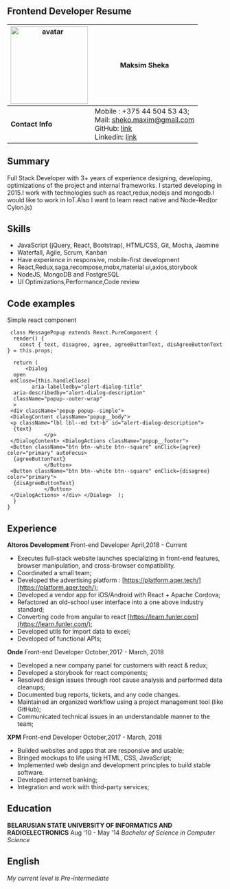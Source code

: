 ## Frontend Developer Resume
<img width="180px" src="./Maksim_Sheka.jpg" alt="avatar"> | Maksim Sheka  
------------ | -------------  
**Contact Info** | Mobile : +375 44 504 53 43; <br>Mail: [sheko.maxim@gmail.com](mailto:sheko.maxim@gmail.com) <br>GitHub: [link](https://github.com/ShekoMaxim)<br>Linkedin: [link](https://www.linkedin.com/in/maxim-sheko-61926bb6/)

## Summary
Full Stack Developer with 3+ years of experience designing, developing, optimizations of the project and internal frameworks. I started developing in 2015.I work with technologies such as react,redux,nodejs and mongodb.I would like to work in IoT.Also I want to learn react native and Node-Red(or Cylon.js)

## Skills

 - JavaScript (jQuery, React, Bootstrap), HTML/CSS, Git, Mocha, Jasmine
 - Waterfall, Agile, Scrum, Kanban
 - Have experience  in responsive, mobile-first development
 - React,Redux,saga,recompose,mobx,material ui,axios,storybook
 - NodeJS, MongoDB and PostgreSQL
 - UI Optimizations,Performance,Code review

## Code examples
Simple react component

     class MessagePopup extends React.PureComponent {  
      render() {  
        const { text, disagree, agree, agreeButtonText, disAgreeButtonText } = this.props;  
      
      return (  
          <Dialog  
      open  
     onClose={this.handleClose}  
            aria-labelledby="alert-dialog-title"  
      aria-describedby="alert-dialog-description"  
      className="popup--outer-wrap"  
      >  
     <div className="popup popup--simple">  
     <DialogContent className="popup__body">  
     <p className="lbl lbl--md txt-b" id="alert-dialog-description">  
      {text}  
                </p>  
     </DialogContent> <DialogActions className="popup__footer">  
     <Button className="btn btn--white btn--square" onClick={agree} color="primary" autoFocus>  
      {agreeButtonText}  
                </Button>  
     <Button className="btn btn--white btn--square" onClick={disagree} color="primary">  
      {disAgreeButtonText}  
                </Button>  
     </DialogActions> </div> </Dialog>  );  
      }  
    }
    
## Experience
**Altoros Development** Front-end Developer  April,2018 - Current

 -   Executes full-stack website launches specializing in front-end features, browser manipulation, and cross-browser compatibility.
 -   Coordinated a small team;
 -   Developed the advertising platform : [https://platform.aqer.tech/](https://platform.aqer.tech/);
 -   Developed a vendor app for iOS/Android with React + Apache Cordova;
 -   Refactored an old-school user interface into a one above industry standard;
 -   Converting code from angular to react [https://learn.funler.com](https://learn.funler.com/);
 -  Developed utils for import data to excel;
 -  Developed of functional APIs;
 
**Onde** Front-end Developer  October,2017 - March, 2018
 - Developed a new company panel for customers with react & redux;
 - Developed a storybook for react components;
 - Resolved design issues through root cause analysis and performed data cleanups;
 - Documented bug reports, tickets, and any code changes.
 - Maintained an organized workflow using a project management tool (like GitHub);
 - Communicated technical issues in an understandable manner to the team;

**XPM** Front-end Developer  October,2017 - March, 2018

 - Builded websites and apps that are responsive and usable;
 - Bringed mockups to life using HTML, CSS, JavaScript;
 - Implemented web design and development principles to build stable software.
 - Developed  internet banking;
 - Integration and work with third-party services;

## Education
**BELARUSIAN STATE UNIVERSITY OF INFORMATICS AND RADIOELECTRONICS**     Aug '10 -  May '14
*Bachelor of Science in Computer Science*

## English
*My current level is Pre-intermediate*
